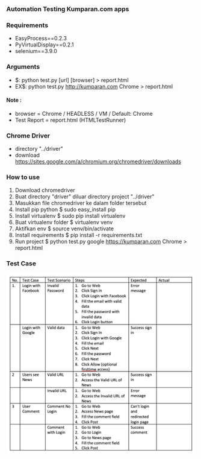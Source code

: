 ### Automation Testing Kumparan.com apps

### Requirements
- EasyProcess==0.2.3
- PyVirtualDisplay==0.2.1
- selenium==3.9.0

### Arguments
- $: python test.py [url] [browser] > report.html
- EX$: python test.py http://kumparan.com Chrome > report.html

#### Note :
- browser = Chrome / HEADLESS / VM / Default: Chrome
- Test Report = report.html (HTMLTestRunner)

### Chrome Driver
- directory "../driver"
- download https://sites.google.com/a/chromium.org/chromedriver/downloads

### How to use
1. Download chromedriver
2. Buat directory "driver" diluar directory project "../driver"
3. Masukkan file chromedriver ke dalam folder tersebut
4. Install pip python $ sudo easy_install pip
5. Install virtualenv $ sudo pip install virtualenv
6. Buat virtualenv folder $ virtualenv venv
7. Aktifkan env $ source venv/bin/activate
8. Install requirements $ pip install -r requirements.txt
9. Run project $ python test.py google https://kumparan.com Chrome > report.html

### Test Case
![Capture damar - kumparan test case](Report/testcase.png)
